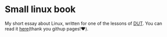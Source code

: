 # Small linux book

My short essay about Linux, written for one of the lessons of [DUT](http://www.dut.edu.ua/).
You can read it [here](https://linchsmyth.github.io/linux-book/)(thank you githup pages!:heart:).
